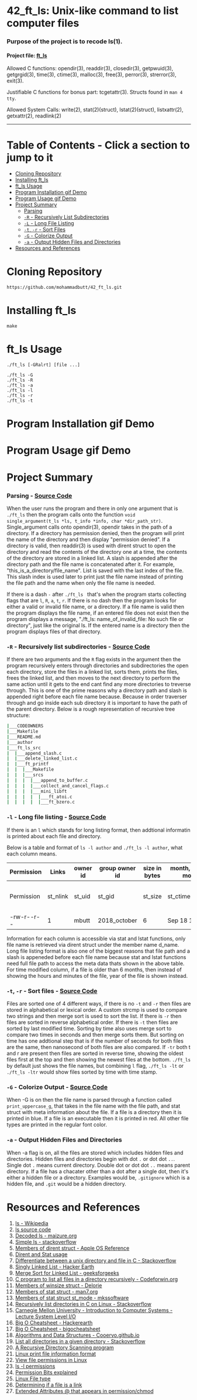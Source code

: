 # 42_ft_ls: Unix-like command to list computer files

### Purpose of the project is to recode ls(1).

#### Project file: [ft_ls](https://github.com/mohammadbutt/42_ft_ls/blob/master/documents_and_media/doc_ft_ls.en.pdf)
Allowed C functions: opendir(3), readdir(3), closedir(3), getpwuid(3), getgrgid(3), time(3), ctime(3), malloc(3), free(3), perror(3), strerror(3), exit(3).

Justifiable C functions for bonus part: tcgetattr(3). Structs found in `man 4 tty`.

Allowed  System Calls:  write(2), stat(2)(struct), lstat(2)(struct), listxattr(2), getxattr(2), readlink(2)

---
# Table of Contents - Click a section to jump to it 
* [Cloning Repository](#cloning-repository)
* [Installing ft_ls](#installing-ft_ls)
* [ft_ls Usage](#ft_ls-usage)
* [Program Installation gif Demo](#program-installation-gif-demo)
* [Program Usage gif Demo](#program-usage-gif-demo)
* [Project Summary](#project-summary)
  * [Parsing](#parsing---source-code)
  * [`-R` - Recursively List Subdirectories](#-R---recursively-list-subdirectories---source-code)
  * [`-L` - Long File Listing](#-l---long-file-listing---source-code)
  * [`-t`, `-r` - Sort Files](#-t--r---sort-files---source-code)
  * [`-G` - Colorize Output](#-g---colorize-output---source-code)
  * [`-a` - Output Hidden Files and Directories](#-a---output-hidden-files-and-directories)
* [Resources and References](#resources-and-references)

# Cloning Repository
```
https://github.com/mohammadbutt/42_ft_ls.git
```

# Installing ft_ls
```
make
```

# ft_ls Usage

`./ft_ls [-GRalrt] [file ...]`
```
./ft_ls -G
./ft_ls -R
./ft_ls -a
./ft_ls -l
./ft_ls -r
./ft_ls -t
```

# Program Installation gif Demo


# Program Usage gif Demo


# Project Summary

### Parsing - [Source Code](https://github.com/mohammadbutt/42_ft_ls/blob/master/ft_ls_src/ls_parsing.c)
When the user runs the program and there in only one argument that is `./ft_ls` then the program calls onto the function `void	single_argument(t_ls *ls, t_info *info, char *dir_path_str)`. Single_argument calls onto opendir(3), opendir takes in the path of a directory. If a directory has permission denied, then the program will print the name of the directory and then display "permission denied". If a directory is valid, then readdir(3) is used with dirent struct to open the directory and read the contents of the directory one at a time, the contents of the directory are stored in a linked list. A slash is appended after the directory path and the file name is concatenated after it. For example, "this_is_a_directory/file_name". List is saved with the last index of the file. This slash index is used later to print just the file name instead of printing the file path and the name when only the file name is needed.

If there is a dash `-` after `./ft_ls ` that's when the program starts collecting flags that are `l`, `R`, `a`, `t`, `r`. If there is no dash then the program looks for either a valid or invalid file name, or a directory. If a file name is valid then the program displays the file name, if an entered file does not exist then the program displays a message, "./ft_ls: name_of_invalid_file: No such file or directory", just like the original ls. If the entered name is a directory then the program displays files of that directory.



### `-R` - Recursively list subdirectories - [Source Code](https://github.com/mohammadbutt/42_ft_ls/blob/master/ft_ls_src/ls_recursive_call.c)
If there are two arguments and the `R` flag exists in the argument then the program recursively enters through directories and subdirectories the open each directory, store the files in a linked list, sorts them, prints the files, frees the linked list, and then moves to the next directory to perform the same action until it gets to the end cant find any more directories to treverse through. This is one of the prime reasons why a directory path and slash is appended right before each file name because. Because in order traverser through and go inside each sub directory it is important to have the path of the parent directory. Below is a rough representation of recursive tree structure:

``` bash
|___CODEOWNERS
|___Makefile
|___README.md
|___author
|___ft_ls_src
|  |___append_slash.c
|  |___delete_linked_list.c
|  |___ft_printf
|  |  |___Makefile
|  |  |___srcs
|  |  |  |___append_to_buffer.c
|  |  |  |___collect_and_cancel_flags.c
|  |  |  |___mini_libft
|  |  |  |  |___ft_atoi.c
|  |  |  |  |___ft_bzero.c

```

### `-l` - Long file listing - [Source Code](https://github.com/mohammadbutt/42_ft_ls/blob/master/ft_ls_src/long_file_listing.c)
If there is an `l` which stands for long listing format, then addtional informatin is printed about each file and directory. 

Below is a table and format of `ls -l author` and `./ft_ls -l author`, what each column means.

|Permission|Links   |owner id| group owner id |size in bytes |month, date, time modified  |file name                    |
|----------|--------|--------|----------------|--------------|----------------------------|-----------------------------|
|Permission|st_nlink|st_uid  |        st_gid  |   st_size    |st_ctimespec.tv_sec         |d_name under dirent struct   |
|-rw-r--r--|    1   |  mbutt |   2018_october |       6      | Sep 18 15:35               |  author                     |

Information for each column is accessible via stat and lstat functions, only file name is retrieved via dirent struct under the member name d_name. Long file listing format is also one of the biggest reasons that file path and a slash is appeneded before each file name because stat and lstat functions need full file path to access the meta data thats shown in the above table. For time modified column, if a file is older than 6 months, then instead of showing the hours and minutes of the file, year of the file is shown instead.

### `-t`, `-r` - Sort files - [Source Code](https://github.com/mohammadbutt/42_ft_ls/blob/master/ft_ls_src/merge_sort_alpha.c)
Files are sorted one of 4 different ways, if there is no `-t` and `-r` then files are stored in alphabetical or lexical order. A custom strcmp is used to compare two strings and then merge sort is used to sort the list. If there is `-r` then files are sorted in reverse alphabetical order. If there is `-t` then files are sorted by last modified time. Sorting by time also uses merge sort to compare two times in seconds and then merge sorts them. But sorting on time has one addtional step that is if the number of seconds for both files are the same, then nanosecond of both files are also compared. If `-tr` both t and r are present then files are sorted in reverse time, showing the oldest files first at the top and then showing the newest files at the bottom. `./ft_ls` by default just shows the file names, but combining `l` flag, `./ft_ls -lt` or `./ft_ls -ltr` would show files sorted by time with time stamp.

### `-G` - Colorize Output - [Source Code](https://github.com/mohammadbutt/42_ft_ls/blob/master/ft_ls_src/print_file_name.c)
When -G is on then the file name is parsed through a function called `print_uppercase_g`, that takes in the file name with the file path, and stat struct with meta information about the file. If a file is a directory then it is printed in blue. If a file is an executable then it is printed in red. All other file types are printed in the regular font color.

### `-a` - Output Hidden Files and Directories
When -a flag is on, all the files are stored which includes hidden files and directories. Hidden files and directories begin with dot `.` or dot dot `..`. Single dot `.` means current directory. Double dot or dot dot `..` means parent directory. If a file has a chacater other than a dot after a single dot, then it's either a hidden file or a directory. Examples would be, `.gitignore` which is a hidden file, and `.git` would be a hidden directory. 

# Resources and References
1. [ls - Wikipedia](https://en.wikipedia.org/wiki/Ls)
2. [ls source code](https://github.com/wertarbyte/coreutils/blob/master/src/ls.c)
3. [Decoded ls - maizure.org](http://www.maizure.org/projects/decoded-gnu-coreutils/ls.html)
4. [Simple ls - stackoverflow](https://stackoverflow.com/questions/3554120/open-directory-using-c)
5. [Members of dirent struct - Apple OS Reference](https://opensource.apple.com/source/xnu/xnu-4570.41.2/bsd/sys/dirent.h.auto.html)
6. [Dirent and Stat usage](http://codepad.org/mocgJvtX#output)
7. [Differentiate between a unix directory and file in C - Stackoverflow](https://stackoverflow.com/questions/1036625/differentiate-between-a-unix-directory-and-file-in-c-and-c)
8. [Singly Linked List - Hacker Earth](https://www.hackerearth.com/practice/data-structures/linked-list/singly-linked-list/tutorial/)
9. [Merge Sort for Linked List - geeksforgeeks](https://www.geeksforgeeks.org/merge-sort-for-linked-list/)
10. [C program to list all files in a directory recursively - Codeforwin.org](https://codeforwin.org/2018/03/c-program-to-list-all-files-in-a-directory-recursively.html)
10. [Members of winsize struct - Delorie](http://www.delorie.com/djgpp/doc/libc/libc_495.html)
11. [Members of stat struct - man7.org](http://man7.org/linux/man-pages/man2/stat.2.html)
12. [Members of stat struct st_mode - mkssoftware](https://www.mkssoftware.com/docs/man5/struct_stat.5.asp)
13. [Recursively list directories in C on Linux - Stackoverflow](https://stackoverflow.com/questions/8436841/how-to-recursively-list-directories-in-c-on-linux)
14. [Carnegie Mellon University - Introduction to Computer Systems - Lecture System Level I/O](https://scs.hosted.panopto.com/Panopto/Pages/Viewer.aspx?id=f107c2ce-79d5-4529-baeb-2bb495d8c11a)
15. [Big O Cheatsheet - Hackerearth](https://www.hackerearth.com/practice/notes/big-o-cheatsheet-series-data-structures-and-algorithms-with-thier-complexities-1/)
16. [Big O Cheatsheet - bigocheatsheet](https://www.bigocheatsheet.com/)
17. [Algorithms and Data Structures - Cooervo.github.io](https://cooervo.github.io/Algorithms-DataStructures-BigONotation/index.html)
18. [List all directories in a given directory - Stackoverflow](https://stackoverflow.com/questions/1723002/how-to-list-all-subdirectories-in-a-given-directory-in-c)
19. [A Recursive Directory Scanning program](https://johnloomis.org/ece537/notes/Files/Examples/printdir.html)
20. [Linux print file information format](http://www.hep.by/gnu/findutils/Print-File-Information.html)
21. [View file permissions in Linux](https://askubuntu.com/questions/528411/how-do-you-view-file-permissions)
22. [ls -l permissions](https://stackoverflow.com/questions/10323060/printing-file-permissions-like-ls-l-using-stat2-in-c)
23. [Permission Bits explained](https://www.gnu.org/software/libc/manual/html_node/Permission-Bits.html)
24. [Linux File type](https://www.gnu.org/software/libc/manual/html_node/Testing-File-Type.html#Testing-File-Type)
25. [Determining if a file is a link](https://stackoverflow.com/questions/3984948/how-to-figure-out-if-a-file-is-a-link)
26. [Extended Attributes @ that appears in permission/chmod](https://stackoverflow.com/questions/36229265/how-to-get-extended-attributes-of-a-fileunix-c)
